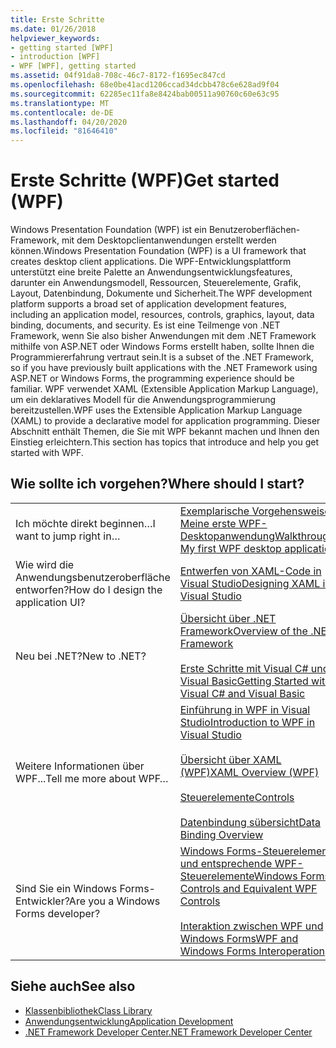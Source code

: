 ```yaml
---
title: Erste Schritte
ms.date: 01/26/2018
helpviewer_keywords:
- getting started [WPF]
- introduction [WPF]
- WPF [WPF], getting started
ms.assetid: 04f91da8-708c-46c7-8172-f1695ec847cd
ms.openlocfilehash: 68e0be41acd1206ccad34dcbb478c6e628ad9f04
ms.sourcegitcommit: 62285ec11fa8e8424bab00511a90760c60e63c95
ms.translationtype: MT
ms.contentlocale: de-DE
ms.lasthandoff: 04/20/2020
ms.locfileid: "81646410"
---
```

# <a name="get-started-wpf"></a><span data-ttu-id="3f7a6-102">Erste Schritte (WPF)</span><span class="sxs-lookup"><span data-stu-id="3f7a6-102">Get started (WPF)</span></span>

<span data-ttu-id="3f7a6-103">Windows Presentation Foundation (WPF) ist ein Benutzeroberflächen-Framework, mit dem Desktopclientanwendungen erstellt werden können.</span><span class="sxs-lookup"><span data-stu-id="3f7a6-103">Windows Presentation Foundation (WPF) is a UI framework that creates desktop client applications.</span></span> <span data-ttu-id="3f7a6-104">Die WPF-Entwicklungsplattform unterstützt eine breite Palette an Anwendungsentwicklungsfeatures, darunter ein Anwendungsmodell, Ressourcen, Steuerelemente, Grafik, Layout, Datenbindung, Dokumente und Sicherheit.</span><span class="sxs-lookup"><span data-stu-id="3f7a6-104">The WPF development platform supports a broad set of application development features, including an application model, resources, controls, graphics, layout, data binding, documents, and security.</span></span> <span data-ttu-id="3f7a6-105">Es ist eine Teilmenge von .NET Framework, wenn Sie also bisher Anwendungen mit dem .NET Framework mithilfe von ASP.NET oder Windows Forms erstellt haben, sollte Ihnen die Programmiererfahrung vertraut sein.</span><span class="sxs-lookup"><span data-stu-id="3f7a6-105">It is a subset of the .NET Framework, so if you have previously built applications with the .NET Framework using ASP.NET or Windows Forms, the programming experience should be familiar.</span></span> <span data-ttu-id="3f7a6-106">WPF verwendet XAML (Extensible Application Markup Language), um ein deklaratives Modell für die Anwendungsprogrammierung bereitzustellen.</span><span class="sxs-lookup"><span data-stu-id="3f7a6-106">WPF uses the Extensible Application Markup Language (XAML) to provide a declarative model for application programming.</span></span> <span data-ttu-id="3f7a6-107">Dieser Abschnitt enthält Themen, die Sie mit WPF bekannt machen und Ihnen den Einstieg erleichtern.</span><span class="sxs-lookup"><span data-stu-id="3f7a6-107">This section has topics that introduce and help you get started with WPF.</span></span>  
  
## <a name="where-should-i-start"></a><span data-ttu-id="3f7a6-108">Wie sollte ich vorgehen?</span><span class="sxs-lookup"><span data-stu-id="3f7a6-108">Where should I start?</span></span>  
  
|||  
|-|-|  
|<span data-ttu-id="3f7a6-109">Ich möchte direkt beginnen…</span><span class="sxs-lookup"><span data-stu-id="3f7a6-109">I want to jump right in…</span></span>|[<span data-ttu-id="3f7a6-110">Exemplarische Vorgehensweise: Meine erste WPF-Desktopanwendung</span><span class="sxs-lookup"><span data-stu-id="3f7a6-110">Walkthrough: My first WPF desktop application</span></span>](walkthrough-my-first-wpf-desktop-application.md)|  
|<span data-ttu-id="3f7a6-111">Wie wird die Anwendungsbenutzeroberfläche entworfen?</span><span class="sxs-lookup"><span data-stu-id="3f7a6-111">How do I design the application UI?</span></span>|[<span data-ttu-id="3f7a6-112">Entwerfen von XAML-Code in Visual Studio</span><span class="sxs-lookup"><span data-stu-id="3f7a6-112">Designing XAML in Visual Studio</span></span>](/visualstudio/designers/designing-xaml-in-visual-studio)|  
|<span data-ttu-id="3f7a6-113">Neu bei .NET?</span><span class="sxs-lookup"><span data-stu-id="3f7a6-113">New to .NET?</span></span>|[<span data-ttu-id="3f7a6-114">Übersicht über .NET Framework</span><span class="sxs-lookup"><span data-stu-id="3f7a6-114">Overview of the .NET Framework</span></span>](../../get-started/overview.md)<br /><br /> [<span data-ttu-id="3f7a6-115">Erste Schritte mit Visual C# und Visual Basic</span><span class="sxs-lookup"><span data-stu-id="3f7a6-115">Getting Started with Visual C# and Visual Basic</span></span>](/visualstudio/ide/quickstart-visual-basic-console)|  
|<span data-ttu-id="3f7a6-116">Weitere Informationen über WPF...</span><span class="sxs-lookup"><span data-stu-id="3f7a6-116">Tell me more about WPF…</span></span>|[<span data-ttu-id="3f7a6-117">Einführung in WPF in Visual Studio</span><span class="sxs-lookup"><span data-stu-id="3f7a6-117">Introduction to WPF in Visual Studio</span></span>](introduction-to-wpf-in-vs.md)<br /><br /> [<span data-ttu-id="3f7a6-118">Übersicht über XAML (WPF)</span><span class="sxs-lookup"><span data-stu-id="3f7a6-118">XAML Overview (WPF)</span></span>](../../../desktop-wpf/fundamentals/xaml.md)<br /><br /> [<span data-ttu-id="3f7a6-119">Steuerelemente</span><span class="sxs-lookup"><span data-stu-id="3f7a6-119">Controls</span></span>](../controls/index.md)<br /><br /> [<span data-ttu-id="3f7a6-120">Datenbindung sübersicht</span><span class="sxs-lookup"><span data-stu-id="3f7a6-120">Data Binding Overview</span></span>](../../../desktop-wpf/data/data-binding-overview.md)|  
|<span data-ttu-id="3f7a6-121">Sind Sie ein Windows Forms-Entwickler?</span><span class="sxs-lookup"><span data-stu-id="3f7a6-121">Are you a Windows Forms developer?</span></span>|[<span data-ttu-id="3f7a6-122">Windows Forms-Steuerelemente und entsprechende WPF-Steuerelemente</span><span class="sxs-lookup"><span data-stu-id="3f7a6-122">Windows Forms Controls and Equivalent WPF Controls</span></span>](../advanced/windows-forms-controls-and-equivalent-wpf-controls.md)<br /><br /> [<span data-ttu-id="3f7a6-123">Interaktion zwischen WPF und Windows Forms</span><span class="sxs-lookup"><span data-stu-id="3f7a6-123">WPF and Windows Forms Interoperation</span></span>](../advanced/wpf-and-windows-forms-interoperation.md)|  
  
## <a name="see-also"></a><span data-ttu-id="3f7a6-124">Siehe auch</span><span class="sxs-lookup"><span data-stu-id="3f7a6-124">See also</span></span>

- [<span data-ttu-id="3f7a6-125">Klassenbibliothek</span><span class="sxs-lookup"><span data-stu-id="3f7a6-125">Class Library</span></span>](../class-library-wpf.md)
- [<span data-ttu-id="3f7a6-126">Anwendungsentwicklung</span><span class="sxs-lookup"><span data-stu-id="3f7a6-126">Application Development</span></span>](../app-development/index.md)
- [<span data-ttu-id="3f7a6-127">.NET Framework Developer Center</span><span class="sxs-lookup"><span data-stu-id="3f7a6-127">.NET Framework Developer Center</span></span>](https://dotnet.microsoft.com)
